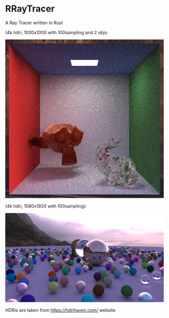 # RRayTracer
A Ray Tracer written in Rust

(4k hdri, 1000x1000 with 100sampling and 2 objs:

![](shadowray.png)

(4k hdri, 1080x1920 with 100sampling):

![](hdri.png)

HDRis are taken from https://hdrihaven.com/ website 
